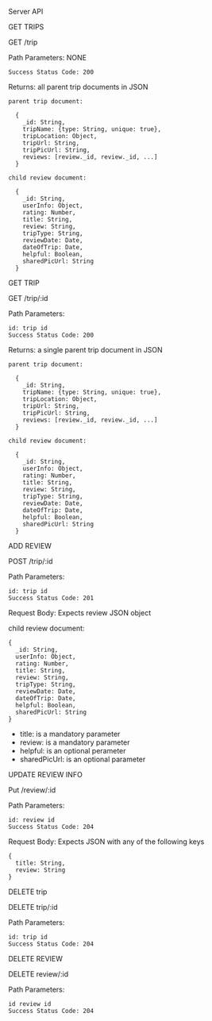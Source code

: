 Server API

GET TRIPS

GET /trip

  Path Parameters: NONE

    Success Status Code: 200

  Returns: all parent trip documents in JSON

    parent trip document:

      {
        _id: String,
        tripName: {type: String, unique: true},
        tripLocation: Object,
        tripUrl: String,
        tripPicUrl: String,
        reviews: [review._id, review._id, ...]
      }

    child review document:

      {
        _id: String,
        userInfo: Object,
        rating: Number,
        title: String,
        review: String,
        tripType: String,
        reviewDate: Date,
        dateOfTrip: Date,
        helpful: Boolean,
        sharedPicUrl: String
      }

GET TRIP

GET /trip/:id

  Path Parameters:

    id: trip id
    Success Status Code: 200

  Returns: a single parent trip document in JSON

    parent trip document:

      {
        _id: String,
        tripName: {type: String, unique: true},
        tripLocation: Object,
        tripUrl: String,
        tripPicUrl: String,
        reviews: [review._id, review._id, ...]
      }

    child review document:

      {
        _id: String,
        userInfo: Object,
        rating: Number,
        title: String,
        review: String,
        tripType: String,
        reviewDate: Date,
        dateOfTrip: Date,
        helpful: Boolean,
        sharedPicUrl: String
      }

ADD REVIEW

POST /trip/:id

  Path Parameters:

    id: trip id
    Success Status Code: 201

  Request Body: Expects review JSON object

  child review document:

    {
      _id: String,
      userInfo: Object,
      rating: Number,
      title: String,
      review: String,
      tripType: String,
      reviewDate: Date,
      dateOfTrip: Date,
      helpful: Boolean,
      sharedPicUrl: String
    }

- title: is a mandatory parameter
- review: is a mandatory parameter
- helpful: is an optional perameter
- sharedPicUrl: is an optional parameter

UPDATE REVIEW INFO

Put /review/:id

  Path Parameters:

    id: review id
    Success Status Code: 204

  Request Body: Expects JSON with any of the following keys

    {
      title: String,
      review: String
    }

DELETE trip

DELETE trip/:id

  Path Parameters:

    id: trip id
    Success Status Code: 204

DELETE REVIEW

DELETE review/:id

  Path Parameters:

    id review id
    Success Status Code: 204